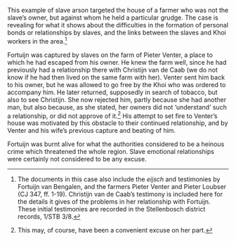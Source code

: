 This example of slave arson targeted the house of a farmer who was not the slave’s owner, but against whom he held a particular grudge. The case is revealing for what it shows about the difficulties in the formation of personal bonds or relationships by slaves, and the links between the slaves and Khoi workers in the area.[^1]

Fortuijn was captured by slaves on the farm of Pieter Venter, a place to which he had escaped from his owner. He knew the farm well, since he had previously had a relationship there with Christijn van de Caab (we do not know if he had then lived on the same farm with her). Venter sent him back to his owner, but he was allowed to go free by the Khoi who was ordered to accompany him. He later returned, supposedly in search of tobacco, but also to see Christijn. She now rejected him, partly because she had another man, but also because, as she stated, her owners did not ‘understand’ such a relationship, or did not approve of it.[^2] His attempt to set fire to Venter’s house was motivated by this obstacle to their continued relationship, and by Venter and his wife’s previous capture and beating of him.

Fortuijn was burnt alive for what the authorities considered to be a heinous crime which threatened the whole region. Slave emotional relationships were certainly not considered to be any excuse.

[^1]: The documents in this case also include the *eijsch* and testimonies by Fortuijn van Bengalen, and the farmers Pieter Venter and Pieter Loubser (CJ 347, ff. 1-19). Christijn van de Caab’s testimony is included here for the details it gives of the problems in her relationship with Fortuijn. These initial testimonies are recorded in the Stellenbosch district records, 1/STB 3/8.

[^2]: This may, of course, have been a convenient excuse on her part.

